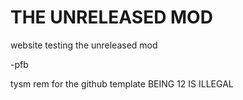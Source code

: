 # THE UNRELEASED MOD

website testing the unreleased mod

-pfb

tysm rem for the github template
BEING 12 IS ILLEGAL
